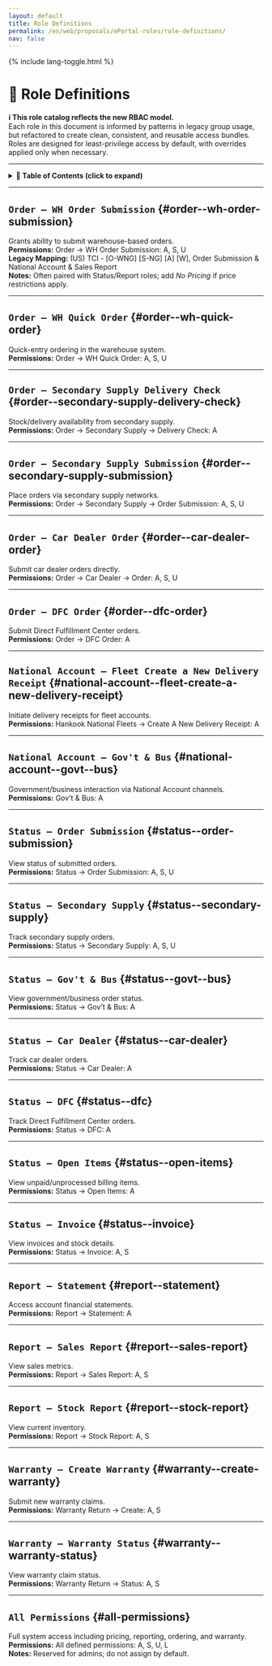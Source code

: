 ```yaml
---
layout: default
title: Role Definitions
permalink: /en/web/proposals/ePortal-roles/role-definitions/
nav: false
---
```


{% include lang-toggle.html %}

# 📘 Role Definitions

**ℹ️ This role catalog reflects the new RBAC model.**  
Each role in this document is informed by patterns in legacy group usage, but refactored to create clean, consistent, and reusable access bundles.  
Roles are designed for least-privilege access by default, with overrides applied only when necessary.

---

<details markdown="1">
  <summary><strong>📑 Table of Contents (click to expand)</strong></summary>

- [`Order – WH Order Submission`](#order--wh-order-submission)
- [`Order – WH Quick Order`](#order--wh-quick-order)
- [`Order – Secondary Supply Delivery Check`](#order--secondary-supply-delivery-check)
- [`Order – Secondary Supply Submission`](#order--secondary-supply-submission)
- [`Order – Car Dealer Order`](#order--car-dealer-order)
- [`Order – DFC Order`](#order--dfc-order)
- [`National Account – Fleet Create a New Delivery Receipt`](#national-account--fleet-create-a-new-delivery-receipt)
- [`National Account – Gov't & Bus`](#national-account--govt--bus)
- [`Status – Order Submission`](#status--order-submission)
- [`Status – Secondary Supply`](#status--secondary-supply)
- [`Status – Gov't & Bus`](#status--govt--bus)
- [`Status – Car Dealer`](#status--car-dealer)
- [`Status – DFC`](#status--dfc)
- [`Status – Open Items`](#status--open-items)
- [`Status – Invoice`](#status--invoice)
- [`Report – Statement`](#report--statement)
- [`Report – Sales Report`](#report--sales-report)
- [`Report – Stock Report`](#report--stock-report)
- [`Warranty – Create Warranty`](#warranty--create-warranty)
- [`Warranty – Warranty Status`](#warranty--warranty-status)
- [`All Permissions`](#all-permissions)

</details>

---

## `Order – WH Order Submission` {#order--wh-order-submission}

Grants ability to submit warehouse-based orders.  
**Permissions:** Order → WH Order Submission: A, S, U  
**Legacy Mapping:** (US) TCI - [O-WNG] [S-NG] [A] [W], Order Submission & National Account & Sales Report  
**Notes:** Often paired with Status/Report roles; add *No Pricing* if price restrictions apply.

---

## `Order – WH Quick Order` {#order--wh-quick-order}

Quick-entry ordering in the warehouse system.  
**Permissions:** Order → WH Quick Order: A, S, U

---

## `Order – Secondary Supply Delivery Check` {#order--secondary-supply-delivery-check}

Stock/delivery availability from secondary supply.  
**Permissions:** Order → Secondary Supply → Delivery Check: A

---

## `Order – Secondary Supply Submission` {#order--secondary-supply-submission}

Place orders via secondary supply networks.  
**Permissions:** Order → Secondary Supply → Order Submission: A, S, U

---

## `Order – Car Dealer Order` {#order--car-dealer-order}

Submit car dealer orders directly.  
**Permissions:** Order → Car Dealer → Order: A, S, U

---

## `Order – DFC Order` {#order--dfc-order}

Submit Direct Fulfillment Center orders.  
**Permissions:** Order → DFC Order: A

---

## `National Account – Fleet Create a New Delivery Receipt` {#national-account--fleet-create-a-new-delivery-receipt}

Initiate delivery receipts for fleet accounts.  
**Permissions:** Hankook National Fleets → Create A New Delivery Receipt: A

---

## `National Account – Gov't & Bus` {#national-account--govt--bus}

Government/business interaction via National Account channels.  
**Permissions:** Gov’t & Bus: A

---

## `Status – Order Submission` {#status--order-submission}

View status of submitted orders.  
**Permissions:** Status → Order Submission: A, S, U

---

## `Status – Secondary Supply` {#status--secondary-supply}

Track secondary supply orders.  
**Permissions:** Status → Secondary Supply: A, S, U

---

## `Status – Gov't & Bus` {#status--govt--bus}

View government/business order status.  
**Permissions:** Status → Gov’t & Bus: A

---

## `Status – Car Dealer` {#status--car-dealer}

Track car dealer orders.  
**Permissions:** Status → Car Dealer: A

---

## `Status – DFC` {#status--dfc}

Track Direct Fulfillment Center orders.  
**Permissions:** Status → DFC: A

---

## `Status – Open Items` {#status--open-items}

View unpaid/unprocessed billing items.  
**Permissions:** Status → Open Items: A

---

## `Status – Invoice` {#status--invoice}

View invoices and stock details.  
**Permissions:** Status → Invoice: A, S

---

## `Report – Statement` {#report--statement}

Access account financial statements.  
**Permissions:** Report → Statement: A

---

## `Report – Sales Report` {#report--sales-report}

View sales metrics.  
**Permissions:** Report → Sales Report: A, S

---

## `Report – Stock Report` {#report--stock-report}

View current inventory.  
**Permissions:** Report → Stock Report: A, S

---

## `Warranty – Create Warranty` {#warranty--create-warranty}

Submit new warranty claims.  
**Permissions:** Warranty Return → Create: A, S

---

## `Warranty – Warranty Status` {#warranty--warranty-status}

View warranty claim status.  
**Permissions:** Warranty Return → Status: A, S

---

## `All Permissions` {#all-permissions}

Full system access including pricing, reporting, ordering, and warranty.  
**Permissions:** All defined permissions: A, S, U, L  
**Notes:** Reserved for admins; do not assign by default.
